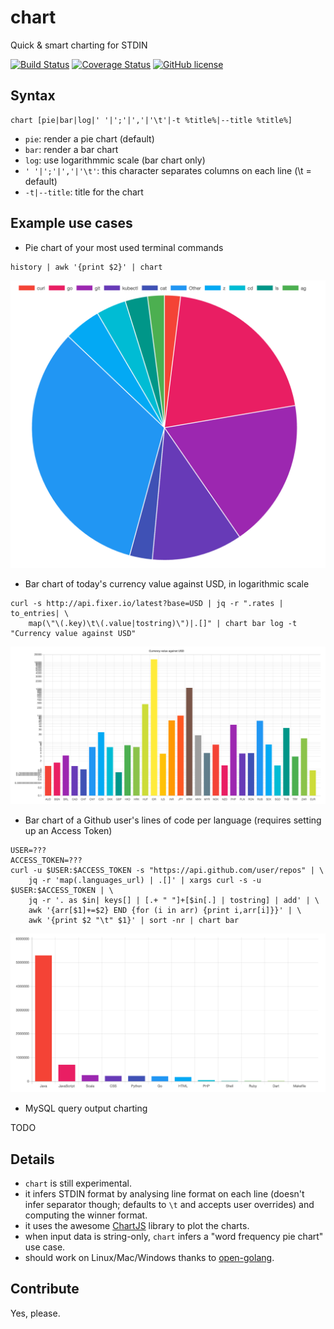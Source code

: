 # chart
Quick & smart charting for STDIN

[![Build Status](https://img.shields.io/travis/MarianoGappa/chart.svg)](https://travis-ci.org/MarianoGappa/chart)
[![Coverage Status](https://coveralls.io/repos/github/MarianoGappa/chart/badge.svg?branch=master&nocache=1)](https://coveralls.io/github/MarianoGappa/chart?branch=master)
[![GitHub license](https://img.shields.io/badge/license-MIT-blue.svg)](https://raw.githubusercontent.com/MarianoGappa/chart/master/LICENSE)

## Syntax

```
chart [pie|bar|log|' '|';'|','|'\t'|-t %title%|--title %title%]
```

- `pie`: render a pie chart (default)
- `bar`: render a bar chart
- `log`: use logarithmmic scale (bar chart only)
- `' '|';'|','|'\t'`: this character separates columns on each line (\t = default)
- `-t|--title`: title for the chart

## Example use cases

- Pie chart of your most used terminal commands
```
history | awk '{print $2}' | chart
```

![Pie chart of your most used terminal commands](img/pie.png?v=1)

- Bar chart of today's currency value against USD, in logarithmic scale
```
curl -s http://api.fixer.io/latest?base=USD | jq -r ".rates | to_entries| \
    map(\"\(.key)\t\(.value|tostring)\")|.[]" | chart bar log -t "Currency value against USD"
```

![Bar chart of today's currency value against USD, in logarithmic scale](img/bar-log.png?v=1)

- Bar chart of a Github user's lines of code per language (requires setting up an Access Token)
```
USER=???
ACCESS_TOKEN=???
curl -u $USER:$ACCESS_TOKEN -s "https://api.github.com/user/repos" | \
    jq -r 'map(.languages_url) | .[]' | xargs curl -s -u $USER:$ACCESS_TOKEN | \
    jq -r '. as $in| keys[] | [.+ " "]+[$in[.] | tostring] | add' | \
    awk '{arr[$1]+=$2} END {for (i in arr) {print i,arr[i]}}' | \
    awk '{print $2 "\t" $1}' | sort -nr | chart bar
```

![Bar chart of a Github user's lines of code per language (requires setting up an Access Token)](img/bar.png?v=1)

- MySQL query output charting

TODO

## Details

- `chart` is still experimental.
- it infers STDIN format by analysing line format on each line (doesn't infer separator though; defaults to `\t` and accepts user overrides) and computing the winner format.
- it uses the awesome [ChartJS](http://www.chartjs.org/) library to plot the charts.
- when input data is string-only, `chart` infers a "word frequency pie chart" use case.
- should work on Linux/Mac/Windows thanks to [open-golang](https://github.com/skratchdot/open-golang).

## Contribute

Yes, please.

